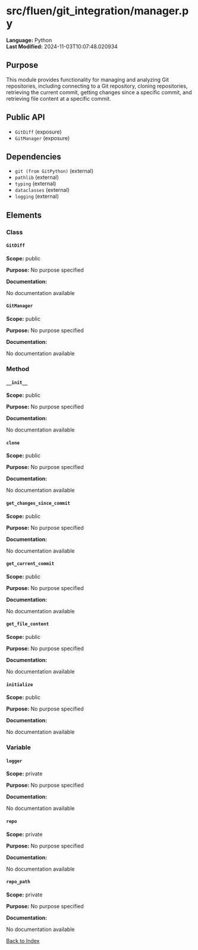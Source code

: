 # src/fluen/git_integration/manager.py

**Language:** Python  
**Last Modified:** 2024-11-03T10:07:48.020934

## Purpose

This module provides functionality for managing and analyzing Git repositories, including connecting to a Git repository, cloning repositories, retrieving the current commit, getting changes since a specific commit, and retrieving file content at a specific commit.

## Public API

- `GitDiff` (exposure)
- `GitManager` (exposure)

## Dependencies

- `git (from GitPython)` (external)
- `pathlib` (external)
- `typing` (external)
- `dataclasses` (external)
- `logging` (external)

## Elements

### Class

#### `GitDiff`

**Scope:** public

**Purpose:** No purpose specified

**Documentation:**

No documentation available

#### `GitManager`

**Scope:** public

**Purpose:** No purpose specified

**Documentation:**

No documentation available

### Method

#### `__init__`

**Scope:** public

**Purpose:** No purpose specified

**Documentation:**

No documentation available

#### `clone`

**Scope:** public

**Purpose:** No purpose specified

**Documentation:**

No documentation available

#### `get_changes_since_commit`

**Scope:** public

**Purpose:** No purpose specified

**Documentation:**

No documentation available

#### `get_current_commit`

**Scope:** public

**Purpose:** No purpose specified

**Documentation:**

No documentation available

#### `get_file_content`

**Scope:** public

**Purpose:** No purpose specified

**Documentation:**

No documentation available

#### `initialize`

**Scope:** public

**Purpose:** No purpose specified

**Documentation:**

No documentation available

### Variable

#### `logger`

**Scope:** private

**Purpose:** No purpose specified

**Documentation:**

No documentation available

#### `repo`

**Scope:** private

**Purpose:** No purpose specified

**Documentation:**

No documentation available

#### `repo_path`

**Scope:** private

**Purpose:** No purpose specified

**Documentation:**

No documentation available


[Back to Index](../README.md)